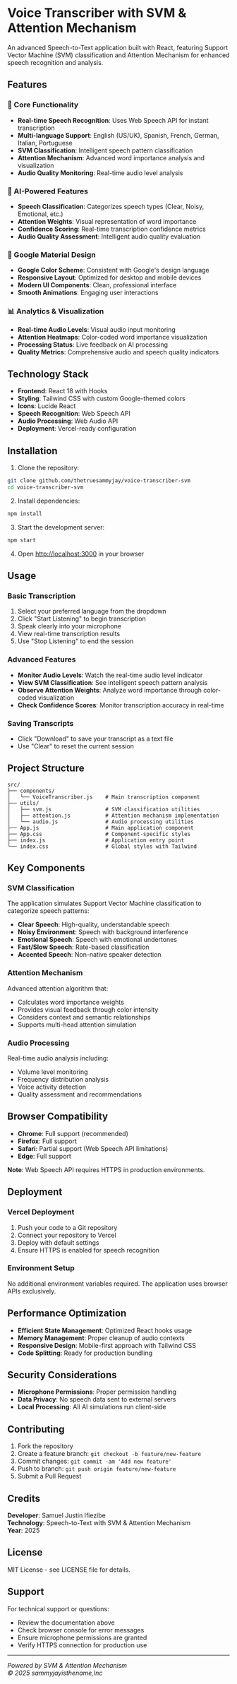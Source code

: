 # Voice Transcriber with SVM & Attention Mechanism

An advanced Speech-to-Text application built with React, featuring Support Vector Machine (SVM) classification and Attention Mechanism for enhanced speech recognition and analysis.

## Features

### 🎯 Core Functionality
- **Real-time Speech Recognition**: Uses Web Speech API for instant transcription
- **Multi-language Support**: English (US/UK), Spanish, French, German, Italian, Portuguese
- **SVM Classification**: Intelligent speech pattern classification
- **Attention Mechanism**: Advanced word importance analysis and visualization
- **Audio Quality Monitoring**: Real-time audio level analysis

### 🧠 AI-Powered Features
- **Speech Classification**: Categorizes speech types (Clear, Noisy, Emotional, etc.)
- **Attention Weights**: Visual representation of word importance
- **Confidence Scoring**: Real-time transcription confidence metrics
- **Audio Quality Assessment**: Intelligent audio quality evaluation

### 🎨 Google Material Design
- **Google Color Scheme**: Consistent with Google's design language
- **Responsive Layout**: Optimized for desktop and mobile devices
- **Modern UI Components**: Clean, professional interface
- **Smooth Animations**: Engaging user interactions

### 📊 Analytics & Visualization
- **Real-time Audio Levels**: Visual audio input monitoring
- **Attention Heatmaps**: Color-coded word importance visualization
- **Processing Status**: Live feedback on AI processing
- **Quality Metrics**: Comprehensive audio and speech quality indicators

## Technology Stack

- **Frontend**: React 18 with Hooks
- **Styling**: Tailwind CSS with custom Google-themed colors
- **Icons**: Lucide React
- **Speech Recognition**: Web Speech API
- **Audio Processing**: Web Audio API
- **Deployment**: Vercel-ready configuration

## Installation

1. Clone the repository:
```bash
git clone github.com/thetruesammyjay/voice-transcriber-svm
cd voice-transcriber-svm
```

2. Install dependencies:
```bash
npm install
```

3. Start the development server:
```bash
npm start
```

4. Open [http://localhost:3000](http://localhost:3000) in your browser

## Usage

### Basic Transcription
1. Select your preferred language from the dropdown
2. Click "Start Listening" to begin transcription
3. Speak clearly into your microphone
4. View real-time transcription results
5. Use "Stop Listening" to end the session

### Advanced Features
- **Monitor Audio Levels**: Watch the real-time audio level indicator
- **View SVM Classification**: See intelligent speech pattern analysis
- **Observe Attention Weights**: Analyze word importance through color-coded visualization
- **Check Confidence Scores**: Monitor transcription accuracy in real-time

### Saving Transcripts
- Click "Download" to save your transcript as a text file
- Use "Clear" to reset the current session

## Project Structure

```
src/
├── components/
│   └── VoiceTranscriber.js    # Main transcription component
├── utils/
│   ├── svm.js                 # SVM classification utilities
│   ├── attention.js           # Attention mechanism implementation
│   └── audio.js               # Audio processing utilities
├── App.js                     # Main application component
├── App.css                    # Component-specific styles
├── index.js                   # Application entry point
└── index.css                  # Global styles with Tailwind
```

## Key Components

### SVM Classification
The application simulates Support Vector Machine classification to categorize speech patterns:
- **Clear Speech**: High-quality, understandable speech
- **Noisy Environment**: Speech with background interference
- **Emotional Speech**: Speech with emotional undertones
- **Fast/Slow Speech**: Rate-based classification
- **Accented Speech**: Non-native speaker detection

### Attention Mechanism
Advanced attention algorithm that:
- Calculates word importance weights
- Provides visual feedback through color intensity
- Considers context and semantic relationships
- Supports multi-head attention simulation

### Audio Processing
Real-time audio analysis including:
- Volume level monitoring
- Frequency distribution analysis
- Voice activity detection
- Quality assessment and recommendations

## Browser Compatibility

- **Chrome**: Full support (recommended)
- **Firefox**: Full support
- **Safari**: Partial support (Web Speech API limitations)
- **Edge**: Full support

**Note**: Web Speech API requires HTTPS in production environments.

## Deployment

### Vercel Deployment
1. Push your code to a Git repository
2. Connect your repository to Vercel
3. Deploy with default settings
4. Ensure HTTPS is enabled for speech recognition

### Environment Setup
No additional environment variables required. The application uses browser APIs exclusively.

## Performance Optimization

- **Efficient State Management**: Optimized React hooks usage
- **Memory Management**: Proper cleanup of audio contexts
- **Responsive Design**: Mobile-first approach with Tailwind CSS
- **Code Splitting**: Ready for production bundling

## Security Considerations

- **Microphone Permissions**: Proper permission handling
- **Data Privacy**: No speech data sent to external servers
- **Local Processing**: All AI simulations run client-side

## Contributing

1. Fork the repository
2. Create a feature branch: `git checkout -b feature/new-feature`
3. Commit changes: `git commit -am 'Add new feature'`
4. Push to branch: `git push origin feature/new-feature`
5. Submit a Pull Request

## Credits

**Developer**: Samuel Justin Ifiezibe  
 **Technology**: Speech-to-Text with SVM & Attention Mechanism  
**Year**: 2025

## License

MIT License - see LICENSE file for details.

## Support

For technical support or questions:
- Review the documentation above
- Check browser console for error messages
- Ensure microphone permissions are granted
- Verify HTTPS connection for production use

---

*Powered by SVM & Attention Mechanism*  
*© 2025 sammyjayisthename,Inc*
